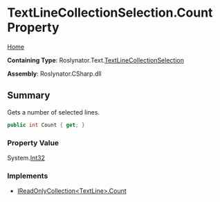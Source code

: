 <a name="_top"></a>

# TextLineCollectionSelection\.Count Property

[Home](../../../../README.md#_top)

**Containing Type**: Roslynator\.Text\.[TextLineCollectionSelection](../README.md#_top)

**Assembly**: Roslynator\.CSharp\.dll

## Summary

Gets a number of selected lines\.

```csharp
public int Count { get; }
```

### Property Value

System\.[Int32](https://docs.microsoft.com/en-us/dotnet/api/system.int32)

### Implements

* [IReadOnlyCollection\<TextLine>.Count](https://docs.microsoft.com/en-us/dotnet/api/system.collections.generic.ireadonlycollection-1.count)
